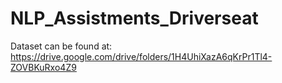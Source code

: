 # NLP_Assistments_Driverseat
Dataset can be found at: https://drive.google.com/drive/folders/1H4UhiXazA6qKrPr1Tl4-ZOVBKuRxo4Z9
